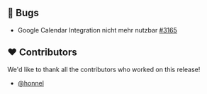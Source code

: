## 🐞 Bugs

- Google Calendar Integration nicht mehr nutzbar [#3165](https://github.com/urlaubsverwaltung/urlaubsverwaltung/issues/3165)

## ❤️ Contributors

We'd like to thank all the contributors who worked on this release!

- [@honnel](https://github.com/honnel)
